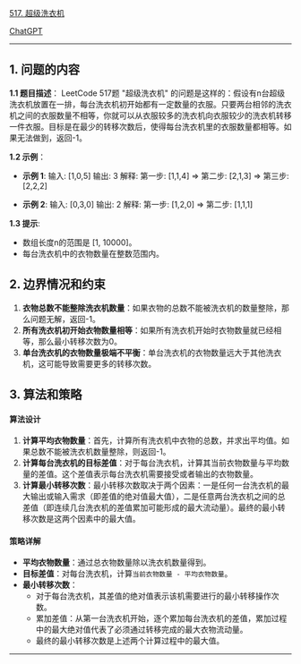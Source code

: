 [517. 超级洗衣机](https://leetcode.cn/problems/super-washing-machines)

[ChatGPT](https://chat.openai.com/share/58a3d82f-db5e-45b4-9942-dd9009ad520e)

---

## 1. 问题的内容
**1.1 题目描述**：
LeetCode 517题 "超级洗衣机" 的问题是这样的：假设有n台超级洗衣机放置在一排，每台洗衣机初开始都有一定数量的衣服。只要两台相邻的洗衣机之间的衣服数量不相等，你就可以从衣服较多的洗衣机向衣服较少的洗衣机转移一件衣服。目标是在最少的转移次数后，使得每台洗衣机里的衣服数量都相等。如果无法做到，返回-1。

**1.2 示例**：
- **示例 1**:
  输入: [1,0,5]
  输出: 3
  解释: 
  第一步: [1,1,4] => 第二步: [2,1,3] => 第三步: [2,2,2]

- **示例 2**:
  输入: [0,3,0]
  输出: 2
  解释:
  第一步: [1,2,0] => 第二步: [1,1,1]

**1.3 提示**:
- 数组长度n的范围是 [1, 10000]。
- 每台洗衣机中的衣物数量在整数范围内。

## 2. 边界情况和约束
1. **衣物总数不能整除洗衣机数量**：如果衣物的总数不能被洗衣机的数量整除，那么问题无解，返回-1。
2. **所有洗衣机初开始衣物数量相等**：如果所有洗衣机开始时衣物数量就已经相等，那么最小转移次数为0。
3. **单台洗衣机的衣物数量极端不平衡**：单台洗衣机的衣物数量远大于其他洗衣机，这可能导致需要更多的转移次数。


## 3. 算法和策略
#### 算法设计
1. **计算平均衣物数量**：首先，计算所有洗衣机中衣物的总数，并求出平均值。如果总数不能被洗衣机数量整除，则返回-1。
2. **计算每台洗衣机的目标差值**：对于每台洗衣机，计算其当前衣物数量与平均数量的差值。这个差值表示每台洗衣机需要接受或者输出的衣物数量。
3. **计算最小转移次数**：最小转移次数取决于两个因素：一是任何一台洗衣机的最大输出或输入需求（即差值的绝对值最大值），二是任意两台洗衣机之间的总差值（即连续几台洗衣机的差值累加可能形成的最大流动量）。最终的最小转移次数是这两个因素中的最大值。

#### 策略详解
- **平均衣物数量**：通过总衣物数量除以洗衣机数量得到。
- **目标差值**：对每台洗衣机，计算`当前衣物数量 - 平均衣物数量`。
- **最小转移次数**：
  - 对于每台洗衣机，其差值的绝对值表示该机需要进行的最小转移操作次数。
  - 累加差值：从第一台洗衣机开始，逐个累加每台洗衣机的差值，累加过程中的最大绝对值代表了必须通过转移完成的最大衣物流动量。
  - 最终的最小转移次数是上述两个计算过程中的最大值。



---

